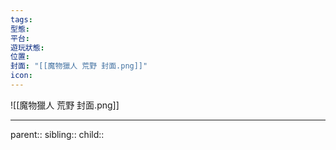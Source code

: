 ```yaml
---
tags:
型態:
平台:
遊玩狀態:
位置:
封面: "[[魔物獵人 荒野 封面.png]]"
icon:
---
```

![[魔物獵人 荒野 封面.png]]
- - -
parent::
sibling::
child::